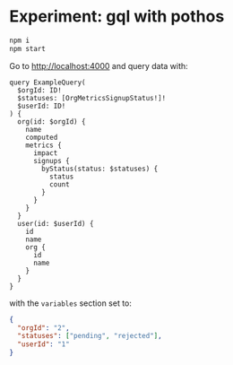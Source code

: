 # Experiment: gql with pothos

```sh
npm i
npm start
```

Go to [http://localhost:4000](http://localhost:4000) and query data with:

```gql
query ExampleQuery(
  $orgId: ID!
  $statuses: [OrgMetricsSignupStatus!]!
  $userId: ID!
) {
  org(id: $orgId) {
    name
    computed
    metrics {
      impact
      signups {
        byStatus(status: $statuses) {
          status
          count
        }
      }
    }
  }
  user(id: $userId) {
    id
    name
    org {
      id
      name
    }
  }
}
```

with the `variables` section set to:

```json
{
  "orgId": "2",
  "statuses": ["pending", "rejected"],
  "userId": "1"
}
```
